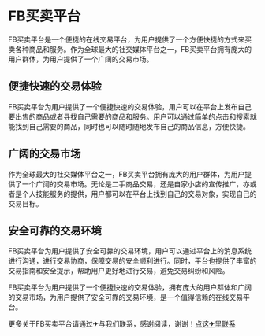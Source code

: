 # FB买卖平台

FB买卖平台是一个便捷的在线交易平台，为用户提供了一个方便快捷的方式来买卖各种商品和服务。作为全球最大的社交媒体平台之一，FB买卖平台拥有庞大的用户群体，为用户提供了一个广阔的交易市场。

## 便捷快速的交易体验

FB买卖平台为用户提供了一个便捷快速的交易体验，用户可以在平台上发布自己要出售的商品或者寻找自己需要的商品和服务。用户可以通过简单的点击和搜索就能找到自己需要的商品，同时也可以随时随地发布自己的商品信息，方便快捷。

## 广阔的交易市场

作为全球最大的社交媒体平台之一，FB买卖平台拥有庞大的用户群体，为用户提供了一个广阔的交易市场。无论是二手商品交易，还是自家小店的宣传推广，亦或者是个人技能服务的提供，用户都可以在平台上找到自己的交易对象，实现自己的交易目标。

## 安全可靠的交易环境

FB买卖平台为用户提供了安全可靠的交易环境，用户可以通过平台上的消息系统进行沟通，进行交易协商，保障交易的安全顺利进行。同时，平台也提供了丰富的交易指南和安全提示，帮助用户更好地进行交易，避免交易纠纷和风险。

FB买卖平台为用户提供了一个便捷快速的交易体验，拥有庞大的用户群体和广阔的交易市场，为用户提供了安全可靠的交易环境，是一个值得信赖的在线交易平台。

更多关于FB买卖平台请通过✈与我们联系，感谢阅读，谢谢！[点这✈里联系](https://ww.k02.cc)